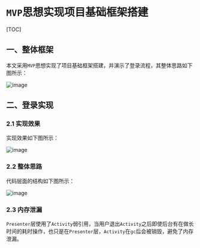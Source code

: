 # `MVP`思想实现项目基础框架搭建

[TOC]

## 一、整体框架

本文采用`MVP`思想实现了项目基础框架搭建，并演示了登录流程，其整体思路如下图所示：

![image](https://github.com/tianyalu/NeMvpModelLogin/raw/master/show/login_mvp_structure.png)

## 二、登录实现

### 2.1 实现效果

实现效果如下图所示：

![image](https://github.com/tianyalu/NeMvpModelLogin/raw/master/show/show.gif)

### 2.2 整体思路

代码层面的结构如下图所示：

![image](https://github.com/tianyalu/NeMvpModelLogin/raw/master/show/show.png)

### 2.3 内存泄漏

`Presenter`层使用了`Activity`弱引用，当用户退出`Activity`之后即使后台有在做长时间的耗时操作，也只是在`Presenter`层，`Activity`在`gc`后会被销毁，避免了内存泄漏。



